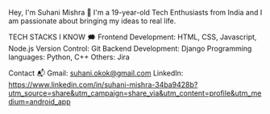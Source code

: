 Hey, I'm Suhani Mishra 👋
I'm a 19-year-old Tech Enthusiasts from India and I am passionate about bringing my ideas to real life.

TECH STACKS I KNOW 🗯
Frontend Development: HTML, CSS, Javascript, Node.js
Version Control: Git
Backend Development: Django
Programming languages: Python, C++
Others: Jira

Contact 📬
Gmail: suhani.okok@gmail.com
LinkedIn: https://www.linkedin.com/in/suhani-mishra-34ba9428b?utm_source=share&utm_campaign=share_via&utm_content=profile&utm_medium=android_app
